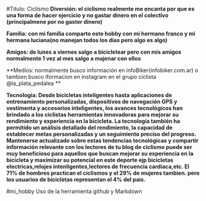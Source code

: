 #Titulo: Ciclismo
**Diversión: el ciclismo realmente me encanta por que es una forma de hacer ejercicio y no gastar dinero en el colectivo (principalmene por no gaster dinero)**

**Familia: con mi familia comparto este hobby con mi hermano franco y mi hermana luciana(no manejan todos los dias pero algo es algo)**

**Amigos: de lunes a viernes salgo a bicicletear pero con mis amigos normalmente 1 vez al mes salgo a majenar con ellos** 

**Medios: normalmente busco información en infoBiker(infobiker.com.ar) o tambien busco iformacion en instagram en el grupo ciclista @la_plata_pedalea **

**Tecnología: Desde bicicletas inteligentes hasta aplicaciones de entrenamiento personalizadas, dispositivos de navegación GPS y vestimenta y accesorios inteligentes, los avances tecnológicos han brindado a los ciclistas herramientas innovadoras para mejorar su rendimiento y experiencia en la bicicleta. La tecnología también ha permitido un análisis detallado del rendimiento, la capacidad de establecer metas personalizadas y un seguimiento preciso del progreso. Mantenerse actualizado sobre estas tendencias tecnológicas y compartir información relevante con los lectores de tu blog de ciclismo puede ser muy beneficioso para aquellos que buscan mejorar su experiencia en la bicicleta y maximizar su potencial en este deporte ejp bicicletas electricas,relojes intenligentes,lectores de frecuencia cardiaca,etc. El 71% de hombres practican el ciclismos y el 29% de mujeres tambien. pero los usuarios de bicicletas representan el 4% del pais.**

#mi_hobby
Uso de la herramienta github y Markdown
